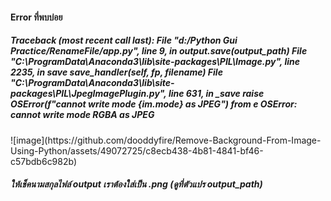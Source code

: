 <h4>Error ที่พบบ่อย</h4>
<h5>Traceback (most recent call last):
  File "d:/Python Gui Practice/RenameFile/app.py", line 9, in <module>
    output.save(output_path)
  File "C:\ProgramData\Anaconda3\lib\site-packages\PIL\Image.py", line 2235, in save
    save_handler(self, fp, filename)
  File "C:\ProgramData\Anaconda3\lib\site-packages\PIL\JpegImagePlugin.py", line 631, in _save
    raise OSError(f"cannot write mode {im.mode} as JPEG") from e
OSError: cannot write mode RGBA as JPEG</h5>
    ![image](https://github.com/dooddyfire/Remove-Background-From-Image-Using-Python/assets/49072725/c8ecb438-4b81-4841-bf46-c57bdb6c982b)

<h5>ให้เช็คนามสกุลไฟล์ output เราต้องใส่เป็น .png (ดูที่ตัวแปร output_path)</h5>
